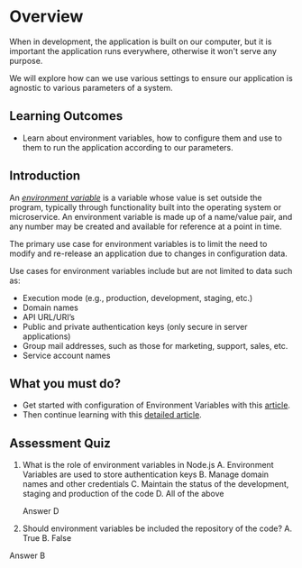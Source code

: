 
  # Overview

When in development, the application is built on our computer, but it is important the application runs everywhere, otherwise it won't serve any purpose.

We will explore how can we use various settings to ensure our application is agnostic to various parameters of a system.

## Learning Outcomes

- Learn about environment variables, how to configure them and use to them to run the application according to our parameters.

## Introduction

An [_environment variable_](https://en.wikipedia.org/wiki/Environment_variable) is a variable whose value is set outside the program, typically through functionality built into the operating system or microservice. An environment variable is made up of a name/value pair, and any number may be created and available for reference at a point in time.
  
The primary use case for environment variables is to limit the need to modify and re-release an application due to changes in configuration data.

Use cases for environment variables include but are not limited to data such as:

- Execution mode (e.g., production, development, staging, etc.)
- Domain names
- API URL/URI’s
- Public and private authentication keys (only secure in server applications)
- Group mail addresses, such as those for marketing, support, sales, etc.
- Service account names

## What you must do?
  - Get started with configuration of Environment Variables with this [article](https://www.twilio.com/blog/working-with-environment-variables-in-node-js-html).
- Then continue learning with this [detailed article](https://medium.com/the-node-js-collection/making-your-node-js-work-everywhere-with-environment-variables-2da8cdf6e786#:~:text=Environment%20variables%20are%20a%20fundamental,configuration%2C%20you%20use%20environment%20variables).

## Assessment Quiz

1. What is the role of environment variables in Node.js 
  A. Environment Variables are used to store authentication keys
  B. Manage domain names and other credentials
  C. Maintain the status of the development, staging and production of the code
  D. All of the above

	Answer D
2. Should environment variables be included the repository of the code?
  A. True
  B. False

  Answer B